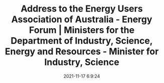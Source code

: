 ---
"title": "Address to the Energy Users Association of Australia - Energy Forum | Ministers for the Department of Industry, Science, Energy and Resources - Minister for Industry, Science"
"date": "2021-11-17 6:9:24"
"feed_name": "GOOGLENEWSINDUSTRIAL"
"feed_website": "https://news.google.com/search?q=industrial%2Bincident&hl=en-US&gl=US&ceid=US:en"
"feed_rss": "https://news.google.com/rss/search?q=industrial%2Bincident&hl=en-US&gl=US&ceid=US:en"
"link": "https://www.minister.industry.gov.au/ministers/taylor/speeches/address-energy-users-association-australia-energy-forum"
"source": "{'href': 'https://www.minister.industry.gov.au', 'title': 'Minister for Industry, Science'}"
"file": "_posts/2021-1-1-81c5fd89e9a80a91ae4b7da9c5217536e0c32a88.md"
"accident": "0"
"drilling": "0"
"dead": "0"
"injured": "0"
"arrested": "0"
"place": "unknown place"
"where": "unknown site"
"causes": "unknown"
"place_uri": "unknown place"
---